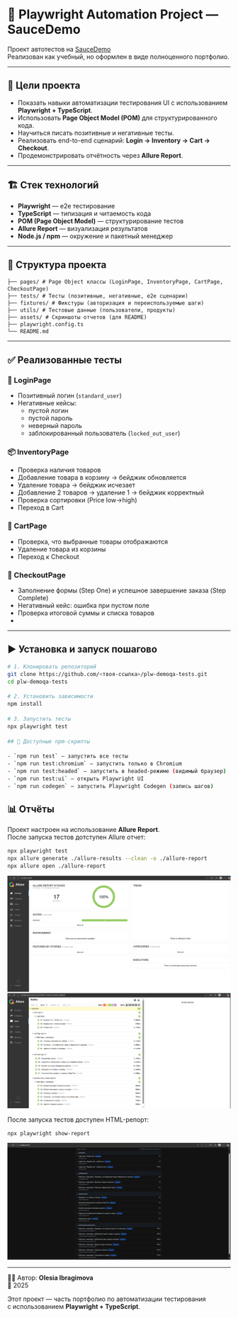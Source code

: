 # 🧪 Playwright Automation Project — SauceDemo

Проект автотестов на [SauceDemo](https://www.saucedemo.com/)  
Реализован как учебный, но оформлен в виде полноценного портфолио.

---

## 🎯 Цели проекта

- Показать навыки автоматизации тестирования UI с использованием **Playwright + TypeScript**.
- Использовать **Page Object Model (POM)** для структурированного кода.
- Научиться писать позитивные и негативные тесты.
- Реализовать end-to-end сценарий: **Login → Inventory → Cart → Checkout**.
- Продемонстрировать отчётность через **Allure Report**.

---

## 🏗 Стек технологий

- **Playwright** — e2e тестирование
- **TypeScript** — типизация и читаемость кода
- **POM (Page Object Model)** — структурирование тестов
- **Allure Report** — визуализация результатов
- **Node.js / npm** — окружение и пакетный менеджер

---

## 📂 Структура проекта

```
├── pages/ # Page Object классы (LoginPage, InventoryPage, CartPage, CheckoutPage)
├── tests/ # Тесты (позитивные, негативные, e2e сценарии)
├── fixtures/ # Фикстуры (авторизация и переиспользуемые шаги)
├── utils/ # Тестовые данные (пользователи, продукты)
├── assets/ # Скриншоты отчетов (для README)
├── playwright.config.ts
└── README.md
```

---

## ✅ Реализованные тесты

### 🔐 LoginPage

- Позитивный логин (`standard_user`)
- Негативные кейсы:
  - пустой логин
  - пустой пароль
  - неверный пароль
  - заблокированный пользователь (`locked_out_user`)

### 📦 InventoryPage

- Проверка наличия товаров
- Добавление товара в корзину → бейджик обновляется
- Удаление товара → бейджик исчезает
- Добавление 2 товаров → удаление 1 → бейджик корректный
- Проверка сортировки (Price low→high)
- Переход в Cart

### 🛒 CartPage

- Проверка, что выбранные товары отображаются
- Удаление товара из корзины
- Переход к Checkout

### 📝 CheckoutPage

- Заполнение формы (Step One) и успешное завершение заказа (Step Complete)
- Негативный кейс: ошибка при пустом поле
- Проверка итоговой суммы и списка товаров
- 

---

## ▶️ Установка и запуск пошагово

```bash
# 1. Клонировать репозиторий
git clone https://github.com/<твоя-ссылка>/plw-demoqa-tests.git
cd plw-demoqa-tests

# 2. Установить зависимости
npm install

# 3. Запустить тесты
npx playwright test

## 📜 Доступные npm-скрипты

- `npm run test` — запустить все тесты
- `npm run test:chromium` — запустить только в Chromium
- `npm run test:headed` — запустить в headed-режиме (видимый браузер)
- `npm run test:ui` — открыть Playwright UI
- `npm run codegen` — запустить Playwright Codegen (запись шагов)
```

## 📊 Отчёты

Проект настроен на использование **Allure Report**.  
После запуска тестов дотступен Allure отчет:

``` bash
npx playwright test
npx allure generate ./allure-results --clean -o ./allure-report
npx allure open ./allure-report
```
![Playwright Report](./assets/Report-Allure.png)
![Playwright Report](./assets/Report-Allure-part-2.png)


После запуска тестов доступен HTML-репорт:
```bash
npx playwright show-report
```
![Playwright Report](./assets/Report-HTML.png)

---

👩‍💻 Автор: **Olesia Ibragimova**  
📅 2025  

Этот проект — часть портфолио по автоматизации тестирования  
с использованием **Playwright + TypeScript**.